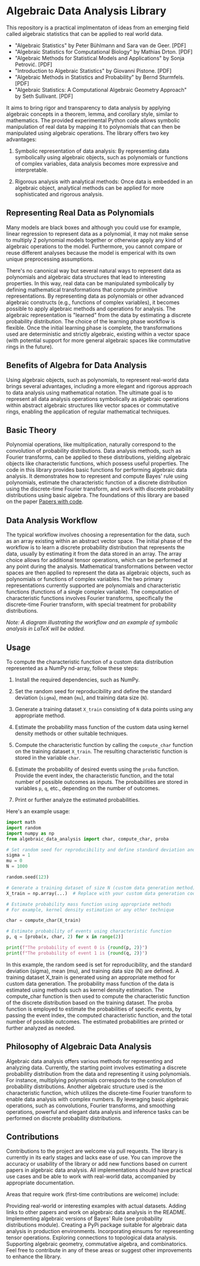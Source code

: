 # Algebraic Data Analysis Library

This repository is a practical implmentaton of ideas from an emerging field called algebraic statistics that can be applied to real world data.

- "Algebraic Statistics" by Peter Bühlmann and Sara van de Geer. [PDF]
- "Algebraic Statistics for Computational Biology" by Mathias Drton. [PDF]
- "Algebraic Methods for Statistical Models and Applications" by Sonja Petrović. [PDF]
- "Introduction to Algebraic Statistics" by Giovanni Pistone. [PDF]
- "Algebraic Methods in Statistics and Probability" by Bernd Sturmfels. [PDF]
- "Algebraic Statistics: A Computational Algebraic Geometry Approach" by Seth Sullivant. [PDF]

It aims to bring rigor and transparency to data analysis by applying algebraic concepts in a theorem, lemma, and corollary style, similar to mathematics. The provided experimental Python code allows symbolic manipulation of real data by mapping it to polynomials that can then be manipulated using algebraic operations. The library offers two key advantages:

1. Symbolic representation of data analysis: By representing data symbolically using algebraic objects, such as polynomials or functions of complex variables, data analysis becomes more expressive and interpretable.

2. Rigorous analysis with analytical methods: Once data is embedded in an algebraic object, analytical methods can be applied for more sophisticated and rigorous analysis.

## Representing Real Data as Polynomials

Many models are black boxes and although you could use for example, linear regression to represent data as a polynomial, it may not make sense to multiply 2 polynomial models together or otherwise apply any kind of algebraic operations to the model. Furthermore, you cannot compare or reuse different analyses because the model is emperical with its own unique preprocessing assumptions. 

There's no canonical way but several natural ways to represent data as polynomials and algebraic data structures that lead to interesting properties. In this way, real data can be manipulated symbolically by defining mathematical transformations that compute primitive representations. By representing data as polynomials or other advanced algebraic constructs (e.g., functions of complex variables), it becomes possible to apply algebraic methods and operations for analysis. The algebraic representation is "learned" from the data by estimating a discrete probability distribution. The choice of the learning phase workflow is flexible. Once the initial learning phase is complete, the transformations used are deterministic and strictly algebraic, existing within a vector space (with potential support for more general algebraic spaces like commutative rings in the future).

## Benefits of Algebra for Data Analysis

Using algebraic objects, such as polynomials, to represent real-world data brings several advantages, including a more elegant and rigorous approach to data analysis using mathematical notation. The ultimate goal is to represent all data analysis operations symbolically as algebraic operations within abstract algebraic structures like vector spaces or commutative rings, enabling the application of regular mathematical techniques.

## Basic Theory

Polynomial operations, like multiplication, naturally correspond to the convolution of probability distributions. Data analysis methods, such as Fourier transforms, can be applied to these distributions, yielding algebraic objects like characteristic functions, which possess useful properties. The code in this library provides basic functions for performing algebraic data analysis. It demonstrates how to represent and compute Bayes' rule using polynomials, estimate the characteristic function of a discrete distribution using the discrete-time Fourier transform, and work with discrete probability distributions using basic algebra. The foundations of this library are based on the paper [Papers with code](https://paperswithcode.com/paper/algebraic-data-analysis).

## Data Analysis Workflow

The typical workflow involves choosing a representation for the data, such as an array existing within an abstract vector space. The initial phase of the workflow is to learn a discrete probability distribution that represents the data, usually by estimating it from the data stored in an array. The array choice allows for additional tensor operations, which can be performed at any point during the analysis. Mathematical transformations between vector spaces are then applied to represent the data as algebraic objects, such as polynomials or functions of complex variables. The two primary representations currently supported are polynomials and characteristic functions (functions of a single complex variable). The computation of characteristic functions involves Fourier transforms, specifically the discrete-time Fourier transform, with special treatment for probability distributions.

*Note: A diagram illustrating the workflow and an example of symbolic analysis in LaTeX will be added.*

## Usage

To compute the characteristic function of a custom data distribution represented as a NumPy nd-array, follow these steps:

1. Install the required dependencies, such as NumPy.

2. Set the random seed for reproducibility and define the standard deviation (`sigma`), mean (`mu`), and training data size (`N`).

3. Generate a training dataset `X_train` consisting of `N` data points using any appropriate method.

4. Estimate the probability mass function of the custom data using kernel density methods or other suitable techniques.

5. Compute the characteristic function by calling the `compute_char` function on the training dataset `X_train`. The resulting characteristic function is stored in the variable `char`.

6. Estimate the probability of desired events using the `proba` function. Provide the event index, the characteristic function, and the total number of possible outcomes as inputs. The probabilities are stored in variables `p`, `q`, etc., depending on the number of outcomes.

7. Print or further analyze the estimated probabilities.

Here's an example usage:

```python
import math
import random
import numpy as np
from algebraic_data_analysis import char, compute_char, proba

# Set random seed for reproducibility and define standard deviation and mean.
sigma = 1
mu = 0
N = 1000

random.seed(123)

# Generate a training dataset of size N (custom data generation method)
X_train = np.array(...)  # Replace with your custom data generation code

# Estimate probability mass function using appropriate methods
# For example, kernel density estimation or any other technique

char = compute_char(X_train)

# Estimate probability of events using characteristic function
p, q = [proba(x, char, 2) for x in range(2)]

print(f"The probability of event 0 is {round(p, 2)}")
print(f"The probability of event 1 is {round(q, 2)}")
```

In this example, the random seed is set for reproducibility, and the standard deviation (sigma), mean (mu), and training data size (N) are defined. A training dataset X_train is generated using an appropriate method for custom data generation. The probability mass function of the data is estimated using methods such as kernel density estimation. The compute_char function is then used to compute the characteristic function of the discrete distribution based on the training dataset. The proba function is employed to estimate the probabilities of specific events, by passing the event index, the computed characteristic function, and the total number of possible outcomes. The estimated probabilities are printed or further analyzed as needed.

## Philosophy of Algebraic Data Analysis

Algebraic data analysis offers various methods for representing and analyzing data. Currently, the starting point involves estimating a discrete probability distribution from the data and representing it using polynomials. For instance, multiplying polynomials corresponds to the convolution of probability distributions. Another algebraic structure used is the characteristic function, which utilizes the discrete-time Fourier transform to enable data analysis with complex numbers. By leveraging basic algebraic operations, such as convolutions, Fourier transforms, and smoothing operations, powerful and elegant data analysis and inference tasks can be performed on discrete probability distributions.

## Contributions

Contributions to the project are welcome via pull requests. The library is currently in its early stages and lacks ease of use. You can improve the accuracy or usability of the library or add new functions based on current papers in algebraic data analysis. All implementations should have practical use cases and be able to work with real-world data, accompanied by appropriate documentation.

Areas that require work (first-time contributions are welcome) include:

Providing real-world or interesting examples with actual datasets.
Adding links to other papers and work on algebraic data analysis in the README.
Implementing algebraic versions of Bayes' Rule (see probability distributions module).
Creating a PyPi package suitable for algebraic data analysis in production environments.
Incorporating einsums for representing tensor operations.
Exploring connections to topological data analysis.
Supporting algebraic geometry, commutative algebra, and combinatorics.
Feel free to contribute in any of these areas or suggest other improvements to enhance the library.
